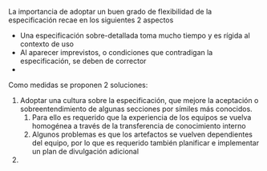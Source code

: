 La importancia de adoptar un buen grado de flexibilidad de la especificación recae en los siguientes 2 aspectos
* Una especificación sobre-detallada toma mucho tiempo y es rígida al contexto de uso
* Al aparecer imprevistos, o condiciones que contradigan la especificación, se deben de corrector
* 
Como medidas se proponen 2 soluciones:
1. Adoptar una cultura sobre la especificación, que mejore la aceptación o sobreentendimiento de algunas secciones por símiles más conocidos.
	1. Para ello es requerido que la experiencia de los equipos se vuelva homogénea a través de la transferencia de conocimiento interno
	2. Algunos problemas es que los artefactos se vuelven dependientes del equipo, por lo que es requerido también planificar e implementar un plan de divulgación adicional
2. 